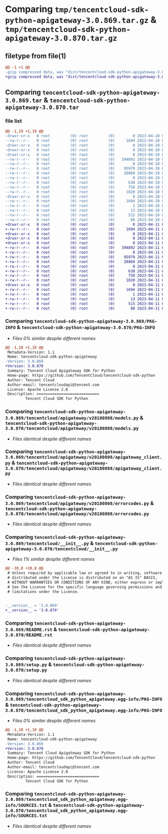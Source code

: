# Comparing `tmp/tencentcloud-sdk-python-apigateway-3.0.869.tar.gz` & `tmp/tencentcloud-sdk-python-apigateway-3.0.870.tar.gz`

## filetype from file(1)

```diff
@@ -1 +1 @@
-gzip compressed data, was "dist/tencentcloud-sdk-python-apigateway-3.0.869.tar", last modified: Mon Apr 10 02:54:22 2023, max compression
+gzip compressed data, was "dist/tencentcloud-sdk-python-apigateway-3.0.870.tar", last modified: Tue Apr 11 03:19:43 2023, max compression
```

## Comparing `tencentcloud-sdk-python-apigateway-3.0.869.tar` & `tencentcloud-sdk-python-apigateway-3.0.870.tar`

### file list

```diff
@@ -1,19 +1,19 @@
-drwxr-xr-x   0 root         (0) root         (0)        0 2023-04-10 02:54:22.000000 tencentcloud-sdk-python-apigateway-3.0.869/
--rw-r--r--   0 root         (0) root         (0)     1694 2023-04-10 02:54:22.000000 tencentcloud-sdk-python-apigateway-3.0.869/PKG-INFO
-drwxr-xr-x   0 root         (0) root         (0)        0 2023-04-10 02:54:22.000000 tencentcloud-sdk-python-apigateway-3.0.869/tencentcloud/
-drwxr-xr-x   0 root         (0) root         (0)        0 2023-04-10 02:54:22.000000 tencentcloud-sdk-python-apigateway-3.0.869/tencentcloud/apigateway/
-drwxr-xr-x   0 root         (0) root         (0)        0 2023-04-10 02:54:22.000000 tencentcloud-sdk-python-apigateway-3.0.869/tencentcloud/apigateway/v20180808/
--rw-r--r--   0 root         (0) root         (0)   394892 2023-04-10 02:54:22.000000 tencentcloud-sdk-python-apigateway-3.0.869/tencentcloud/apigateway/v20180808/models.py
--rw-r--r--   0 root         (0) root         (0)        0 2023-04-10 02:54:22.000000 tencentcloud-sdk-python-apigateway-3.0.869/tencentcloud/apigateway/v20180808/__init__.py
--rw-r--r--   0 root         (0) root         (0)    95979 2023-04-10 02:54:22.000000 tencentcloud-sdk-python-apigateway-3.0.869/tencentcloud/apigateway/v20180808/apigateway_client.py
--rw-r--r--   0 root         (0) root         (0)    20869 2023-04-10 02:54:22.000000 tencentcloud-sdk-python-apigateway-3.0.869/tencentcloud/apigateway/v20180808/errorcodes.py
--rw-r--r--   0 root         (0) root         (0)        0 2023-04-10 02:54:22.000000 tencentcloud-sdk-python-apigateway-3.0.869/tencentcloud/apigateway/__init__.py
--rw-r--r--   0 root         (0) root         (0)      630 2023-04-10 02:54:22.000000 tencentcloud-sdk-python-apigateway-3.0.869/tencentcloud/__init__.py
--rw-r--r--   0 root         (0) root         (0)      758 2023-04-10 02:54:22.000000 tencentcloud-sdk-python-apigateway-3.0.869/README.rst
--rw-r--r--   0 root         (0) root         (0)     1020 2023-04-10 02:54:22.000000 tencentcloud-sdk-python-apigateway-3.0.869/setup.py
-drwxr-xr-x   0 root         (0) root         (0)        0 2023-04-10 02:54:22.000000 tencentcloud-sdk-python-apigateway-3.0.869/tencentcloud_sdk_python_apigateway.egg-info/
--rw-r--r--   0 root         (0) root         (0)     1694 2023-04-10 02:54:22.000000 tencentcloud-sdk-python-apigateway-3.0.869/tencentcloud_sdk_python_apigateway.egg-info/PKG-INFO
--rw-r--r--   0 root         (0) root         (0)        1 2023-04-10 02:54:22.000000 tencentcloud-sdk-python-apigateway-3.0.869/tencentcloud_sdk_python_apigateway.egg-info/dependency_links.txt
--rw-r--r--   0 root         (0) root         (0)       13 2023-04-10 02:54:22.000000 tencentcloud-sdk-python-apigateway-3.0.869/tencentcloud_sdk_python_apigateway.egg-info/top_level.txt
--rw-r--r--   0 root         (0) root         (0)      515 2023-04-10 02:54:22.000000 tencentcloud-sdk-python-apigateway-3.0.869/tencentcloud_sdk_python_apigateway.egg-info/SOURCES.txt
--rw-r--r--   0 root         (0) root         (0)       88 2023-04-10 02:54:22.000000 tencentcloud-sdk-python-apigateway-3.0.869/setup.cfg
+drwxr-xr-x   0 root         (0) root         (0)        0 2023-04-11 03:19:43.000000 tencentcloud-sdk-python-apigateway-3.0.870/
+-rw-r--r--   0 root         (0) root         (0)     1694 2023-04-11 03:19:43.000000 tencentcloud-sdk-python-apigateway-3.0.870/PKG-INFO
+drwxr-xr-x   0 root         (0) root         (0)        0 2023-04-11 03:19:43.000000 tencentcloud-sdk-python-apigateway-3.0.870/tencentcloud/
+drwxr-xr-x   0 root         (0) root         (0)        0 2023-04-11 03:19:43.000000 tencentcloud-sdk-python-apigateway-3.0.870/tencentcloud/apigateway/
+drwxr-xr-x   0 root         (0) root         (0)        0 2023-04-11 03:19:43.000000 tencentcloud-sdk-python-apigateway-3.0.870/tencentcloud/apigateway/v20180808/
+-rw-r--r--   0 root         (0) root         (0)   394892 2023-04-11 03:19:43.000000 tencentcloud-sdk-python-apigateway-3.0.870/tencentcloud/apigateway/v20180808/models.py
+-rw-r--r--   0 root         (0) root         (0)        0 2023-04-11 03:19:43.000000 tencentcloud-sdk-python-apigateway-3.0.870/tencentcloud/apigateway/v20180808/__init__.py
+-rw-r--r--   0 root         (0) root         (0)    95979 2023-04-11 03:19:43.000000 tencentcloud-sdk-python-apigateway-3.0.870/tencentcloud/apigateway/v20180808/apigateway_client.py
+-rw-r--r--   0 root         (0) root         (0)    20869 2023-04-11 03:19:43.000000 tencentcloud-sdk-python-apigateway-3.0.870/tencentcloud/apigateway/v20180808/errorcodes.py
+-rw-r--r--   0 root         (0) root         (0)        0 2023-04-11 03:19:43.000000 tencentcloud-sdk-python-apigateway-3.0.870/tencentcloud/apigateway/__init__.py
+-rw-r--r--   0 root         (0) root         (0)      630 2023-04-11 03:19:43.000000 tencentcloud-sdk-python-apigateway-3.0.870/tencentcloud/__init__.py
+-rw-r--r--   0 root         (0) root         (0)      758 2023-04-11 03:19:43.000000 tencentcloud-sdk-python-apigateway-3.0.870/README.rst
+-rw-r--r--   0 root         (0) root         (0)     1020 2023-04-11 03:19:43.000000 tencentcloud-sdk-python-apigateway-3.0.870/setup.py
+drwxr-xr-x   0 root         (0) root         (0)        0 2023-04-11 03:19:43.000000 tencentcloud-sdk-python-apigateway-3.0.870/tencentcloud_sdk_python_apigateway.egg-info/
+-rw-r--r--   0 root         (0) root         (0)     1694 2023-04-11 03:19:43.000000 tencentcloud-sdk-python-apigateway-3.0.870/tencentcloud_sdk_python_apigateway.egg-info/PKG-INFO
+-rw-r--r--   0 root         (0) root         (0)        1 2023-04-11 03:19:43.000000 tencentcloud-sdk-python-apigateway-3.0.870/tencentcloud_sdk_python_apigateway.egg-info/dependency_links.txt
+-rw-r--r--   0 root         (0) root         (0)       13 2023-04-11 03:19:43.000000 tencentcloud-sdk-python-apigateway-3.0.870/tencentcloud_sdk_python_apigateway.egg-info/top_level.txt
+-rw-r--r--   0 root         (0) root         (0)      515 2023-04-11 03:19:43.000000 tencentcloud-sdk-python-apigateway-3.0.870/tencentcloud_sdk_python_apigateway.egg-info/SOURCES.txt
+-rw-r--r--   0 root         (0) root         (0)       88 2023-04-11 03:19:43.000000 tencentcloud-sdk-python-apigateway-3.0.870/setup.cfg
```

### Comparing `tencentcloud-sdk-python-apigateway-3.0.869/PKG-INFO` & `tencentcloud-sdk-python-apigateway-3.0.870/PKG-INFO`

 * *Files 0% similar despite different names*

```diff
@@ -1,10 +1,10 @@
 Metadata-Version: 1.1
 Name: tencentcloud-sdk-python-apigateway
-Version: 3.0.869
+Version: 3.0.870
 Summary: Tencent Cloud Apigateway SDK for Python
 Home-page: https://github.com/TencentCloud/tencentcloud-sdk-python
 Author: Tencent Cloud
 Author-email: tencentcloudapi@tencent.com
 License: Apache License 2.0
 Description: ============================
         Tencent Cloud SDK for Python
```

### Comparing `tencentcloud-sdk-python-apigateway-3.0.869/tencentcloud/apigateway/v20180808/models.py` & `tencentcloud-sdk-python-apigateway-3.0.870/tencentcloud/apigateway/v20180808/models.py`

 * *Files identical despite different names*

### Comparing `tencentcloud-sdk-python-apigateway-3.0.869/tencentcloud/apigateway/v20180808/apigateway_client.py` & `tencentcloud-sdk-python-apigateway-3.0.870/tencentcloud/apigateway/v20180808/apigateway_client.py`

 * *Files identical despite different names*

### Comparing `tencentcloud-sdk-python-apigateway-3.0.869/tencentcloud/apigateway/v20180808/errorcodes.py` & `tencentcloud-sdk-python-apigateway-3.0.870/tencentcloud/apigateway/v20180808/errorcodes.py`

 * *Files identical despite different names*

### Comparing `tencentcloud-sdk-python-apigateway-3.0.869/tencentcloud/__init__.py` & `tencentcloud-sdk-python-apigateway-3.0.870/tencentcloud/__init__.py`

 * *Files 1% similar despite different names*

```diff
@@ -10,8 +10,8 @@
 # Unless required by applicable law or agreed to in writing, software
 # distributed under the License is distributed on an "AS IS" BASIS,
 # WITHOUT WARRANTIES OR CONDITIONS OF ANY KIND, either express or implied.
 # See the License for the specific language governing permissions and
 # limitations under the License.
 
 
-__version__ = '3.0.869'
+__version__ = '3.0.870'
```

### Comparing `tencentcloud-sdk-python-apigateway-3.0.869/README.rst` & `tencentcloud-sdk-python-apigateway-3.0.870/README.rst`

 * *Files identical despite different names*

### Comparing `tencentcloud-sdk-python-apigateway-3.0.869/setup.py` & `tencentcloud-sdk-python-apigateway-3.0.870/setup.py`

 * *Files identical despite different names*

### Comparing `tencentcloud-sdk-python-apigateway-3.0.869/tencentcloud_sdk_python_apigateway.egg-info/PKG-INFO` & `tencentcloud-sdk-python-apigateway-3.0.870/tencentcloud_sdk_python_apigateway.egg-info/PKG-INFO`

 * *Files 0% similar despite different names*

```diff
@@ -1,10 +1,10 @@
 Metadata-Version: 1.1
 Name: tencentcloud-sdk-python-apigateway
-Version: 3.0.869
+Version: 3.0.870
 Summary: Tencent Cloud Apigateway SDK for Python
 Home-page: https://github.com/TencentCloud/tencentcloud-sdk-python
 Author: Tencent Cloud
 Author-email: tencentcloudapi@tencent.com
 License: Apache License 2.0
 Description: ============================
         Tencent Cloud SDK for Python
```

### Comparing `tencentcloud-sdk-python-apigateway-3.0.869/tencentcloud_sdk_python_apigateway.egg-info/SOURCES.txt` & `tencentcloud-sdk-python-apigateway-3.0.870/tencentcloud_sdk_python_apigateway.egg-info/SOURCES.txt`

 * *Files identical despite different names*

